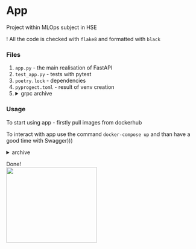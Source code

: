 # App
Project within MLOps subject in HSE

! All the code is checked with `flake8` and formatted with `black`

### Files
1. `app.py` - the main realisation of FastAPI
2. `test_app.py` - tests with pytest
3. `poetry.lock` - dependencies
4. `pyprogect.toml` - result of venv creation
5. <details>
    <summary>grpc archive</summary>
    gRPC files:
    - `model_service.proto` - main file that creates configuration for the app
    - `model_service_pb2.py` - file created with compilation of .proto file
    - `model_service_pb2_grpc.py` - file created with compilation of .proto file
    - `grpc_server.py` - file to raise a server
    - `grpc_client.py` - file to test if everything works
</details>


### Usage

To start using app - firstly pull images from dockerhub

To interact with app use the command ```docker-compose up``` and than have a good time with Swagger)))

<details>
    <summary>archive</summary>
    To start using app - firstly install all libs
    ```
    poetry init  # creates your personal venv
    poetry install  # installing all dependencies from poetry.lock file
    ```
    To interact with app use the command below
    ```
    poetry run python app.py
    ```
    To check tests use
    ```
    poetry run pytest test_app.py
    ```
</details>

Done!<br>
<img src="[[https://media.giphy.com/media/KzM1lAfJjCWNq/giphy.gif](https://www.tiktok.com/discover/ich-will-nicht-wolf-sticker)https://www.tiktok.com/discover/ich-will-nicht-wolf-sticker](https://www.tiktok.com/@romildamalfoy/video/7309954879424892165?is_from_webapp=1&sender_device=pc)https://www.tiktok.com/@romildamalfoy/video/7309954879424892165?is_from_webapp=1&sender_device=pc" width="240" height="200" />

